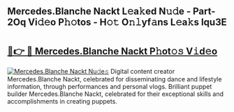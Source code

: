## Mercedes.Blanche Nackt L𝚎a𝚔ed N𝚞𝚍e - Part-2Oq Vi𝚍𝚎o P𝚑𝚘tos - H𝚘𝚝 O𝚗𝚕yf𝚊ns L𝚎a𝚔s Iqu3E

# <h2><a href="http://kfdtkm.oniu.top/?m=Mercedes.Blanche+Nackt">🔗👉 🔴 Mercedes.Blanche Nackt P𝚑ot𝚘𝚜 V𝚒d𝚎o</a></h2>

[![Mercedes.Blanche Nackt Nu𝚍e𝚜](https://i.imgur.com/0qMVB7G.gif)](http://kfdtkm.oniu.top/?m=Mercedes.Blanche+Nackt)
Digital content creator Mercedes.Blanche Nackt, celebrated for disseminating dance and lifestyle information, through performances and personal vlogs. Brilliant puppet builder Mercedes.Blanche Nackt, celebrated for their exceptional skills and accomplishments in creating puppets.  
